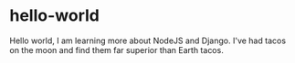 # hello-world

Hello world, I am learning more about NodeJS and Django.
I've had tacos on the moon and find them far superior than Earth tacos.
